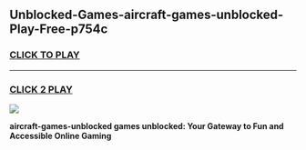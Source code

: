 
## Unblocked-Games-aircraft-games-unblocked-Play-Free-p754c
<h3>
<a href="https://premium76.site?title=aircraft-games-unblocked&ref=20A">CLICK TO PLAY</a></h3>
<hr>

<h3>
<a href="https://premium76.site?title=aircraft-games-unblocked&ref=20A">CLICK 2 PLAY</a>
  
</h3>

<a href="https://premium76.site?title=aircraft-games-unblocked&ref=20A"><img src="https://clearcache.store/games.png"></a>


**aircraft-games-unblocked games unblocked: Your Gateway to Fun and Accessible Online Gaming**
